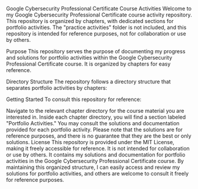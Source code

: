 Google Cybersecurity Professional Certificate Course Activities
Welcome to my Google Cybersecurity Professional Certificate course activity repository. This repository is organized by chapters, with dedicated sections for portfolio activities. The "practice activities" folder is not included, and this repository is intended for reference purposes, not for collaboration or use by others.

Purpose
This repository serves the purpose of documenting my progress and solutions for portfolio activities within the Google Cybersecurity Professional Certificate course. It is organized by chapters for easy reference.

Directory Structure
The repository follows a directory structure that separates portfolio activities by chapters:

Getting Started
To consult this repository for reference:

Navigate to the relevant chapter directory for the course material you are interested in.
Inside each chapter directory, you will find a section labeled "Portfolio Activities."
You may consult the solutions and documentation provided for each portfolio activity. Please note that the solutions are for reference purposes, and there is no guarantee that they are the best or only solutions.
License
This repository is provided under the MIT License, making it freely accessible for reference. It is not intended for collaboration or use by others. It contains my solutions and documentation for portfolio activities in the Google Cybersecurity Professional Certificate course. By maintaining this organized structure, I can easily access and review my solutions for portfolio activities, and others are welcome to consult it freely for reference purposes.
